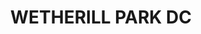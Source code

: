 ---
lastmod: '2025-04-06T06:05:20+00:00'
latitude: -33.8498
layout: suburb
longitude: 150.911
postcode: '1851'
state: NSW
title: WETHERILL PARK DC
url: /nsw/wetherill-park-dc/
---